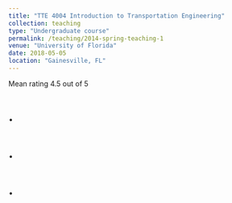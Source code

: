 ```yaml
---
title: "TTE 4004 Introduction to Transportation Engineering"
collection: teaching
type: "Undergraduate course"
permalink: /teaching/2014-spring-teaching-1
venue: "University of Florida"
date: 2018-05-05
location: "Gainesville, FL"
---
```


Mean rating 4.5 out of 5

.
======

.
======

.
======
